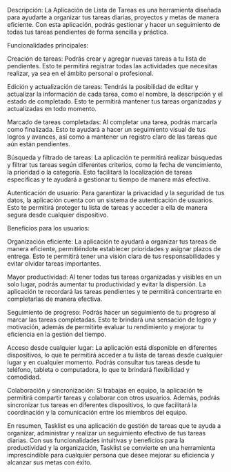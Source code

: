 Descripción:
La Aplicación de Lista de Tareas es una herramienta diseñada para ayudarte a organizar tus tareas diarias, proyectos y metas de manera eficiente. Con esta aplicación, podrás gestionar y hacer un seguimiento de todas tus tareas pendientes de forma sencilla y práctica.

Funcionalidades principales:

Creación de tareas: Podrás crear y agregar nuevas tareas a tu lista de pendientes. Esto te permitirá registrar todas las actividades que necesitas realizar, ya sea en el ámbito personal o profesional.

Edición y actualización de tareas: Tendrás la posibilidad de editar y actualizar la información de cada tarea, como el nombre, la descripción y el estado de completado. Esto te permitirá mantener tus tareas organizadas y actualizadas en todo momento.

Marcado de tareas completadas: Al completar una tarea, podrás marcarla como finalizada. Esto te ayudará a hacer un seguimiento visual de tus logros y avances, así como a mantener un registro claro de las tareas que aún están pendientes.

Búsqueda y filtrado de tareas: La aplicación te permitirá realizar búsquedas y filtrar tus tareas según diferentes criterios, como la fecha de vencimiento, la prioridad o la categoría. Esto facilitará la localización de tareas específicas y te ayudará a gestionar tu tiempo de manera más efectiva.

Autenticación de usuario: Para garantizar la privacidad y la seguridad de tus datos, la aplicación cuenta con un sistema de autenticación de usuarios. Esto te permitirá proteger tu lista de tareas y acceder a ella de manera segura desde cualquier dispositivo.

Beneficios para los usuarios:

Organización eficiente: La aplicación te ayudará a organizar tus tareas de manera eficiente, permitiéndote establecer prioridades y asignar plazos de entrega. Esto te permitirá tener una visión clara de tus responsabilidades y evitar olvidar tareas importantes.

Mayor productividad: Al tener todas tus tareas organizadas y visibles en un solo lugar, podrás aumentar tu productividad y evitar la dispersión. La aplicación te recordará las tareas pendientes y te permitirá concentrarte en completarlas de manera efectiva.

Seguimiento de progreso: Podrás hacer un seguimiento de tu progreso al marcar las tareas completadas. Esto te brindará una sensación de logro y motivación, además de permitirte evaluar tu rendimiento y mejorar tu eficiencia en la gestión del tiempo.

Acceso desde cualquier lugar: La aplicación está disponible en diferentes dispositivos, lo que te permitirá acceder a tu lista de tareas desde cualquier lugar y en cualquier momento. Podrás consultar tus tareas desde tu teléfono, tableta o computadora, lo que te brindará flexibilidad y comodidad.

Colaboración y sincronización: Si trabajas en equipo, la aplicación te permitirá compartir tareas y colaborar con otros usuarios. Además, podrás sincronizar tus tareas en diferentes dispositivos, lo que facilitará la coordinación y la comunicación entre los miembros del equipo.

En resumen, Tasklist es una aplicación de gestión de tareas que te ayuda a organizar, administrar y realizar un seguimiento efectivo de tus tareas diarias. Con sus funcionalidades intuitivas y beneficios para la productividad y la organización, Tasklist se convierte en una herramienta imprescindible para cualquier persona que desee mejorar su eficiencia y alcanzar sus metas con éxito.

